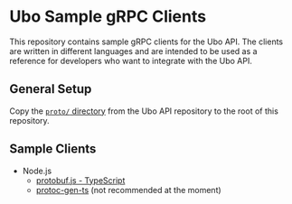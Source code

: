 # Ubo Sample gRPC Clients

This repository contains sample gRPC clients for the Ubo API. The clients are written in different languages and are intended to be used as a reference for developers who want to integrate with the Ubo API.

## General Setup

Copy the [`proto/` directory](https://github.com/ubopod/ubo_app/tree/main/ubo_app/rpc/proto) from the Ubo API repository to the root of this repository.

## Sample Clients

- Node.js
  - [protobuf.js - TypeScript](nodejs/protobufjs)
  - [protoc-gen-ts](nodejs/protoc-gen-ts) (not recommended at the moment)

